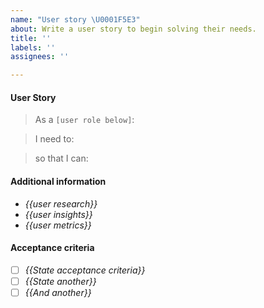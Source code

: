 ```yaml
---
name: "User story \U0001F5E3"
about: Write a user story to begin solving their needs.
title: ''
labels: ''
assignees: ''

---
```


<!-- Avoid any type of solutions in this user story -->
<!-- replace _{{...}}_ with your own words or remove -->
#### User Story
<!-- {{Provide a detailed description of the user's need here, but avoid any type of solutions}} -->
> As a `[user role below]`:


> I need to:


> so that I can:


#### Additional information
<!--  {{Please provide any additional information or resources for reference}} -->
 - _{{user research}}_
 - _{{user insights}}_
 - _{{user metrics}}_

#### Acceptance criteria
 - [ ] _{{State acceptance criteria}}_
 - [ ] _{{State another}}_
 - [ ] _{{And another}}_

<!-- Consider the following when writing Acceptance criteria for this story. -->
<!-- *** Each product backlog item or user story should have at least one Acceptance criteria. -->
<!-- *** Acceptance criteria defines a deliverable that can be completed in a single sprint -->
<!-- *** Each Acceptance criterion is independently testable. -->
<!-- *** Include functional as well as non-functional criteria – when relevant. -->
<!-- *** Team members write Acceptance criteria and the Product Owner verifies it. -->
